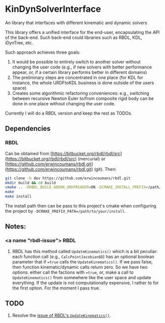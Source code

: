 # KinDynSolverInterface
An library that interfaces with different kinematic and dynamic solvers

This library offers a unified interface for the end-user,
encapsulating the API of the back-end. Such back-end could libraries
such as RBDL, KDL, iDynTree, etc. 

Such approach achieves three goals:
1. It would be possible to entirely switch to another solver without
   changing the user code (e.g., if new solvers with better
   performance appear, or, if a certain library performs better in
   different domains)
2. The preliminary steps are concentrated in one place (for KDL for
   instance, the whole URDFtoKDL business is done outside of the users
   space)
3. Creates some algorithmic refactoring conveniences: e.g., switching
   between recursive Newton Euler to/from composite rigid body can be
   done in one place without changing the user code.

Currently I will do a RBDL version and keep the rest as TODOs.

## Dependencies
### RBDL
Can be obtained from
[https://bitbucket.org/rbdl/rbdl/src](https://bitbucket.org/rbdl/rbdl/src)
(mercurial) or
[https://github.com/erwincoumans/rbdl.git](https://github.com/erwincoumans/rbdl.git)
(git). Then:

``` sh
git clone -b dev https://github.com/erwincoumans/rbdl.git
mkdir build && cd build
cmake .. -DRBDL_BUILD_ADDON_URDFREADER=ON -DCMAKE_INSTALL_PREFIX=/path/to/your/install
make
make install
```

The install path then can be pass to this project's cmake when
configuring the project by
`-DCMAKE_PREFIX_PATH=/path/to/your/install`.

## Notes:
### <a name "rbdl-issue"></a> RBDL
1. RBDL has this method called `UpdateKinematics()` which is a bit
   peculiar: each function call (e.g., `CalcPointJacobian6D`) has an
   optional boolean parameter that if `=true` calls the
   `UpdateKinematics()`. If we pass false, then function
   kinematic/dynamic calls return zero. So we have two options: either
   call the factions with `=true`, or, make a call to
   `UpdateKinematics()` from somewhere like the user space and update
   everything. If the update is not computationally expensive, I
   rather to for the first option. For the moment I pass true.
   
   
## TODO
1. Resolve the [issue of RBDL's `UpdateKinematics()`](rbdl-issue).
